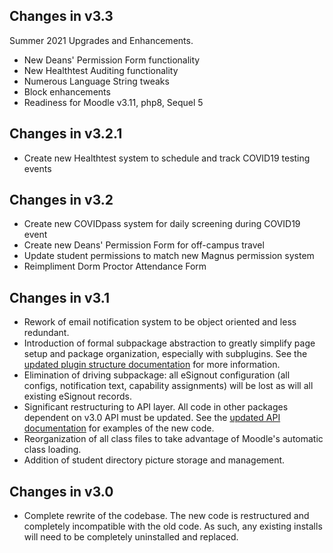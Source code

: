 ## Changes in v3.3
Summer 2021 Upgrades and Enhancements.
- New Deans' Permission Form functionality
- New Healthtest Auditing functionality
- Numerous Language String tweaks
- Block enhancements
- Readiness for Moodle v3.11, php8, Sequel 5

## Changes in v3.2.1
- Create new Healthtest system to schedule and track COVID19 testing events

## Changes in v3.2
- Create new COVIDpass system for daily screening during COVID19 event
- Create new Deans' Permission Form for off-campus travel
- Update student permissions to match new Magnus permission system
- Reimpliment Dorm Proctor Attendance Form

## Changes in v3.1
- Rework of email notification system to be object oriented and less redundant.
- Introduction of formal subpackage abstraction to greatly simplify page setup and package organization, especially with subplugins. See the [updated plugin structure documentation](/docs/PLUGIN_STRUCTURE.md#subpackages-abstraction) for more information.
- Elimination of driving subpackage: all eSignout configuration (all configs, notification text, capability assignments) will be lost as will all existing eSignout records.
- Significant restructuring to API layer. All code in other packages dependent on v3.0 API must be updated. See the [updated API documentation](/docs/API_LAYER.md) for examples of the new code.
- Reorganization of all class files to take advantage of Moodle's automatic class loading.
- Addition of student directory picture storage and management.

## Changes in v3.0
- Complete rewrite of the codebase. The new code is restructured and completely incompatible with the old code. As such, any existing installs will need to be completely uninstalled and replaced.
